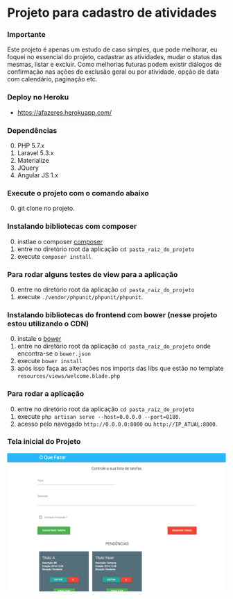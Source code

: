 # Projeto para cadastro de atividades

### Importante

Este projeto é apenas um estudo de caso simples, que pode melhorar, eu foquei no essencial do projeto, cadastrar as atividades, mudar o status das mesmas, listar e excluir. Como melhorias futuras podem existir diálogos de confirmação nas ações de exclusão geral ou por atividade, opção de data com calendário, paginação etc.


### Deploy no Heroku

* https://afazeres.herokuapp.com/

### Dependências

0. PHP 5.7.x
0. Laravel 5.3.x
0. Materialize
0. JQuery
0. Angular JS 1.x

### Execute o projeto com o comando abaixo

0. git clone no projeto.

### Instalando bibliotecas com composer

0. instlae o composer [composer](https://getcomposer.org/)
0. entre no diretório root da aplicação `cd pasta_raiz_do_projeto`
0. execute `composer install`

### Para rodar alguns testes de view para a aplicação

0. entre no diretório root da aplicação `cd pasta_raiz_do_projeto`
0. execute `./vendor/phpunit/phpunit/phpunit`.

### Instalando bibliotecas do frontend com bower (nesse projeto estou utilizando o CDN)

0. instale o [bower](http://bower.io/)
0. entre no diretório root da aplicação `cd pasta_raiz_do_projeto` onde encontra-se o `bower.json`
0. execute `bower install`
0. após isso faça as alterações nos imports das libs que estão no template `resources/views/welcome.blade.php`

### Para rodar a aplicação

0. entre no diretório root da aplicação `cd pasta_raiz_do_projeto`
0. execute `php artisan serve --host=0.0.0.0 --port=8180`.
0. acesso pelo navegado `http://0.0.0.0:8000` ou `http://IP_ATUAL:8000`.

### Tela inicial do Projeto

![Screenshot](screenshot/screen1.png)
